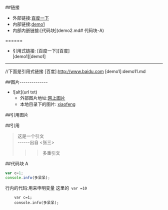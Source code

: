 
##链接
- 外部链接:[百度一下](http://www.baidu.com)  
- 内部链接:[demo1](demo1.md)
- 内部内嵌链接:[代码块](demo2.md# 代码块-A)

======

- 引用式链接:
[百度一下][百度]  
[demo1][demo1]


---
//下面是引用式链接
[百度]:http://www.baidu.com
[demo1]:demo11.md

##图片--------------
- ![alt](url txt)
	- 外部图片地址:[网上图片](https://timgsa.baidu.com/timg?image&quality=80&size=b9999_10000&sec=1527833187770&di=a2f49734c2a4efb0961f3e3aa5854f25&imgtype=0&src=http%3A%2F%2Fa.hiphotos.baidu.com%2Fimage%2Fpic%2Fitem%2F730e0cf3d7ca7bcb6a172486b2096b63f624a82f.jpg "这是我的图片")
	- 本地目录下的图片: [xiaofeng](img/XF.JPG "小凤") 

##引用图片

##引用
> 这是一个引文   
------出自 <张三>
>>>多重引文

##代码块 A
```javascript
var c=1;
console.info(多呆呆);
```

行内的代码:用来申明变量
这里的` var =10`

		var c=1;
		console.info(多呆呆);
		
		


